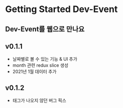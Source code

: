 # Getting Started Dev-Event

## Dev-Event를 웹으로 만나요

## v0.1.1
- 날짜별로 볼 수 있는 기능 & UI 추가
- month 관련 redux slice 생성
- 2021년 1월 데이터 추가

## v0.1.2
- 태그가 나오지 않던 버그 픽스
